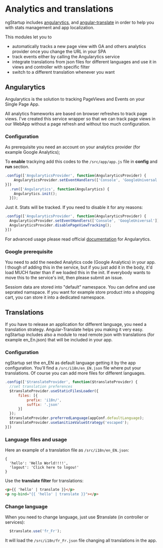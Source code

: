 # Analytics and translations

ngStartup includes [angularytics](https://github.com/mgonto/angularytics), and [angular-translate](https://github.com/angular-translate/angular-translate) in order to help you with stats management and app localization.

This modules let you to

* automatically tracks a new page view with GA and others analytics provider once you change the URL in your SPA
* track events either by calling the Angularytics service
* integrate translations from json files for different languages and use it in views and controller with specific filter
* switch to a different translation whenever you want

## Angularytics

Angularytics is the solution to tracking PageViews and Events on your Single Page App.

All analytics frameworks are based on browser refreshes to track page views. I've created this service wrapper so that we can track page views in our WebApp without a page refresh and without too much configuration.

### Configuration

As prerequisite you need an account on your analytics provider (for example Google Analytics);

To **enable** trackying add this codes to the `/src/app/app.js` file in **config** and **run** section.

``` javascript
.config(['AngularyticsProvider', function(AngularyticsProvider) {
    AngularyticsProvider.setEventHandlers(['Console', 'GoogleUniversal']);
}])
  .run(['Angularytics', function(Angularytics) {
    Angularytics.init();
  }]);
```

Just it. Stats will be tracked. If you need to disable it for any reasons:

``` javascript
.config(['AngularyticsProvider', function(AngularyticsProvider) {
  AngularyticsProvider.setEventHandlers(['Console', 'GoogleUniversal']);
  AngularyticsProvider.disablePageViewTracking();
}])
```

For advanced usage please read official [documentation](https://github.com/mgonto/angularytics) for Angularytics.

### Google prerequisite
You need to add the needed Analytics code (Google Analytics) in your app. I though of adding this in the service, but if you just add it in the body, it'd load MUCH faster than if we loaded this in the init. If everybody wants to move this to the service's init, then please submit an issue.

Sessiom data are stored into "default" namespace. You can define and use seprated namspace. If you want for example store product into a shopping cart, you can store it into a dedicated namespace.

## Translations
If you have to release an application for different language, you need a translation strategy. Angular-Translate helps you making it very easy.
ngStartup includes also a module to read remote json with translations (for example en_En.json) that will be included in your app.

### Configuration
ngStartup set the en_EN as default language getting it by the app configuration. You'll find a `/src/i18n/en_EN.json` file where put your translations. Of course you can add more files for different languages.



``` javascript
.config(['$translateProvider', function($translateProvider) {
  //set translation preferences
  $translateProvider.useStaticFilesLoader({
      files: [{
          prefix: 'i18n/',
          suffix: '.json'
      }]
  });
  $translateProvider.preferredLanguage(appConf.defaultLanguage);
  $translateProvider.useSanitizeValueStrategy('escaped');
}])
```

### Language files and usage
Here an example of a translation file as `/src/i18n/en_EN.json`:
```
{
  'hello': 'Hello World!!!!',
  'logout': 'Click here to logou!'
}
```

Use the **translate filter** for translations:
``` html
<p>{{ 'hello' | translate }}</p>
<p ng-bind="{{ 'hello' | translate }}"></p>
```

### Change language
When you need to change language, just use $translate (in controller or services):


``` javascript
  $translate.use('fr_Fr');
```

It will load the `/src/i18n/fr_Fr.json` file changing all translations in the app.
